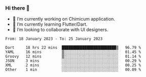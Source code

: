 ### Hi there 👋

<!--
**devcat37/devcat37** is a ✨ _special_ ✨ repository because its `README.md` (this file) appears on your GitHub profile.-->


- 🔭 I’m currently working on Chimicum application.
- 🌱 I’m currently learning Flutter/Dart.
- 👯 I’m looking to collaborate with UI designers.
<!-- - 🤔 I’m looking for help with ... -->

<!--START_SECTION:waka-->

```text
From: 18 January 2023 - To: 25 January 2023

Dart     18 hrs 22 mins  ████████████████████████▒   96.79 %
YAML     16 mins         ▒░░░░░░░░░░░░░░░░░░░░░░░░   01.45 %
Groovy   12 mins         ▒░░░░░░░░░░░░░░░░░░░░░░░░   01.14 %
JSON     3 mins          ░░░░░░░░░░░░░░░░░░░░░░░░░   00.29 %
XML      2 mins          ░░░░░░░░░░░░░░░░░░░░░░░░░   00.25 %
Other    1 min           ░░░░░░░░░░░░░░░░░░░░░░░░░   00.09 %
```

<!--END_SECTION:waka-->
